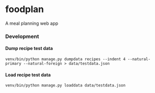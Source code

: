 # foodplan
A meal planning web app


### Development
#### Dump recipe test data
```commandline
venv/bin/python manage.py dumpdata recipes --indent 4 --natural-primary --natural-foreign > data/testdata.json
```
#### Load recipe test data
```commandline
venv/bin/python manage.py loaddata data/testdata.json
```